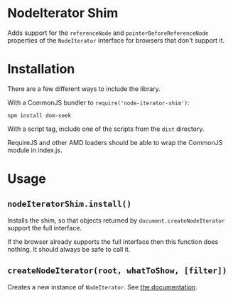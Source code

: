 NodeIterator Shim
=================

Adds support for the `referenceNode` and `pointerBeforeReferenceNode`
properties of the `NodeIterator` interface for browsers that don't support it.

Installation
============

There are a few different ways to include the library.

With a CommonJS bundler to `require('node-iterator-shim')`:

    npm install dom-seek

With a script tag, include one of the scripts from the `dist` directory.

RequireJS and other AMD loaders should be able to wrap the CommonJS module
in index.js.

Usage
=====

## `nodeIteratorShim.install()`

Installs the shim, so that objects returned by `document.createNodeIterator`
support the full interface.

If the browser already supports the full interface then this function does
nothing. It should always be safe to call it.

## `createNodeIterator(root, whatToShow, [filter])`

Creates a new instance of `NodeIterator`.
See [the documentation](https://developer.mozilla.org/en-US/docs/Web/API/NodeIterator).
